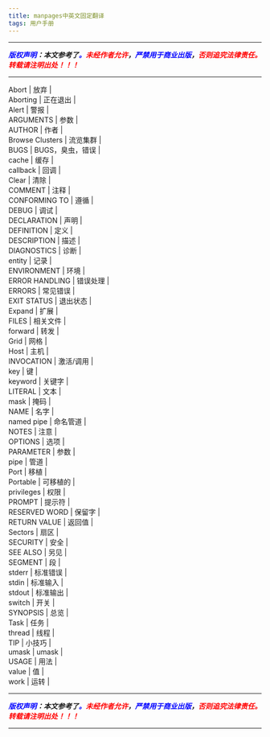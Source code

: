 ```yaml
---
title: manpages中英文固定翻译
tags: 用户手册
---
```



------

***<font color=blue>版权声明</font>：本文参考了<font color=blue>。</font><font color=red>未经作者允许</font>，<font color=blue>严禁用于商业出版</font>，<font color=red>否则追究法律责任。转载请注明出处！！！</font>***

------


Abort           | 放弃             |   
 Aborting        | 正在退出         |   
 Alert           | 警报             |   
 ARGUMENTS       | 参数             |   
 AUTHOR          | 作者             |   
 Browse Clusters | 流览集群         |   
 BUGS            | BUGS，臭虫，错误 |   
 cache           | 缓存             |   
 callback        | 回调             |   
 Clear           | 清除             |   
 COMMENT         | 注释             |   
 CONFORMING TO   | 遵循             |   
 DEBUG           | 调试             |   
 DECLARATION     | 声明             |   
 DEFINITION      | 定义             |   
 DESCRIPTION     | 描述             |   
 DIAGNOSTICS     | 诊断             |   
 entity          | 记录             |   
 ENVIRONMENT     | 环境             |   
 ERROR HANDLING  | 错误处理         |   
 ERRORS          | 常见错误         |   
 EXIT STATUS     | 退出状态         |   
 Expand          | 扩展             |   
 FILES           | 相关文件         |   
 forward         | 转发             |   
 Grid            | 网格             |   
 Host            | 主机             |   
 INVOCATION      | 激活/调用        |   
 key             | 键               |   
 keyword         | 关键字           |   
 LITERAL         | 文本             |   
 mask            | 掩码             |   
 NAME            | 名字             |   
 named pipe      | 命名管道         |   
 NOTES           | 注意             |   
 OPTIONS         | 选项             |   
 PARAMETER       | 参数             |   
 pipe            | 管道             |   
 Port            | 移植             |   
 Portable        | 可移植的         |   
 privileges      | 权限             |   
 PROMPT          | 提示符           |   
 RESERVED WORD   | 保留字           |   
 RETURN VALUE    | 返回值           |   
 Sectors         | 扇区             |   
 SECURITY        | 安全             |   
 SEE ALSO        | 另见             |   
 SEGMENT         | 段               |   
 stderr          | 标准错误         |   
 stdin           | 标准输入         |   
 stdout          | 标准输出         |   
 switch          | 开关             |   
 SYNOPSIS        | 总览             |   
 Task            | 任务             |   
 thread          | 线程             |   
 TIP             | 小技巧           |   
 umask           | umask            |   
 USAGE           | 用法             |   
 value           | 值               |   
 work            | 运转                |
 
------

***<font color=blue>版权声明</font>：本文参考了<font color=blue>。</font><font color=red>未经作者允许</font>，<font color=blue>严禁用于商业出版</font>，<font color=red>否则追究法律责任。转载请注明出处！！！</font>***

------
